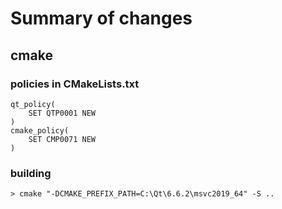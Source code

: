 # Summary of changes

## cmake

### policies in CMakeLists.txt
```
qt_policy(
	SET QTP0001 NEW
)
cmake_policy(
	SET CMP0071 NEW
)

```

### building
```
> cmake "-DCMAKE_PREFIX_PATH=C:\Qt\6.6.2\msvc2019_64" -S ..
```

